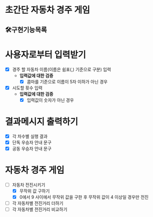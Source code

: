 # 초간단 자동차 경주 게임
## 🛠구현기능목록

# 사용자로부터 입력받기
- [x] 경주 할 자동차 이름(이름은 쉼표(,) 기준으로 구분) 입력
    - **입력값에 대한 검증**
      - [x] 콤마를 기준으로 이름이 5자 이하가 아닌 경우
- [x] 시도할 횟수 입력
  - **입력값에 대한 검증**
    - [x] 입력값이 숫자가 아닌 경우

# 결과메시지 출력하기
- [x] 각 차수별 실행 결과
- [x] 단독 우승자 안내 문구
- [x] 공동 우승자 안내 문구

# 자동차 경주 게임
- [ ] 자동차 전진시키기
  - [x] 무작위 값 구하기
  - [x] 0에서 9 사이에서 무작위 값을 구한 후 무작위 값이 4 이상일 경우만 전진

- [ ] 각 자동차별 전진거리 더하기
- [ ] 각 자동차별 전진거리 비교하기